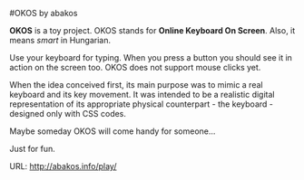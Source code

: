 #OKOS by abakos

**OKOS** is a toy project.
OKOS stands for **Online Keyboard On Screen**.
Also, it means *smart* in Hungarian.

Use your keyboard for typing. When you press a button you should see it in action on the screen too. OKOS does not support mouse clicks yet.

When the idea conceived first, its main purpose was to mimic a real keyboard and its key movement. It was intended to be a realistic digital representation of its appropriate physical counterpart - the keyboard - designed only with CSS codes.

Maybe someday OKOS will come handy for someone...

Just for fun.

URL: http://abakos.info/play/
